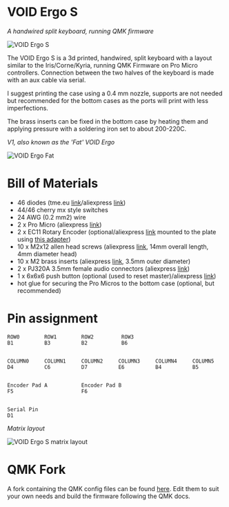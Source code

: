 # VOID Ergo S
*A handwired split keyboard, running QMK firmware*

![VOID Ergo S](https://i.imgur.com/aQ571vc.jpg)

The VOID Ergo S is a 3d printed, handwired, split keyboard with a layout similar to the Iris/Corne/Kyria, running QMK Firmware on Pro Micro controllers. Connection between the two halves of the keyboard is made with an aux cable via serial.

I suggest printing the case using a 0.4 mm nozzle, supports are not needed but recommended for the bottom cases as the ports will print with less imperfections.

The brass inserts can be fixed in the bottom case by heating them and applying pressure with a soldering iron set to about 200-220C.

*V1, also known as the 'Fat' VOID Ergo*

![VOID Ergo Fat](https://i.imgur.com/liKmJqt.jpg)

# Bill of Materials

* 46 diodes (tme.eu [link](https://www.tme.eu/ro/en/details/1n4148-dio/tht-universal-diodes/diotec-semiconductor/1n4148/)/aliexpress [link](https://www.aliexpress.com/item/32729204179.html))
* 44/46 cherry mx style switches
* 24 AWG (0.2 mm2) wire
* 2 x Pro Micro (aliexpress [link](https://www.aliexpress.com/item/32902569443.html))
* 2 x EC11 Rotary Encoder (optional/aliexpress [link](https://www.aliexpress.com/item/32872039030.html) mounted to the plate using [this adapter](https://www.thingiverse.com/thing:3770166))
* 10 x M2x12 allen head screws (aliexpress [link](https://www.aliexpress.com/item/32966941844.html), 14mm overall length, 4mm diameter head)
* 10 x M2 brass inserts (aliexpress [link](https://www.aliexpress.com/item/4000585933306.html), 3.5mm outer diameter)
* 2 x PJ320A 3.5mm female audio connectors (aliexpress [link](https://www.aliexpress.com/item/32368285821.html))
* 1 x 6x6x6 push button (optional (used to reset master)/aliexpress [link](https://www.aliexpress.com/item/32960657626.html))
* hot glue for securing the Pro Micros to the bottom case (optional, but recommended)

# Pin assignment

    ROW0        ROW1        ROW2         ROW3
    B1          B3          B2           B6
    
    
    COLUMN0     COLUMN1     COLUMN2     COLUMN3     COLUMN4     COLUMN5
    D4          C6          D7          E6          B4          B5


    Encoder Pad A           Encoder Pad B
    F5                      F6


    Serial Pin
    D1

*Matrix layout*

![VOID Ergo S matrix layout](https://i.imgur.com/hrN9udq.png)

# QMK Fork

A fork containing the QMK config files can be found [here](https://github.com/victorlucachi/qmk_firmware/tree/master/keyboards/handwired/void_ergo). Edit them to suit your own needs and build the firmware following the QMK docs.
